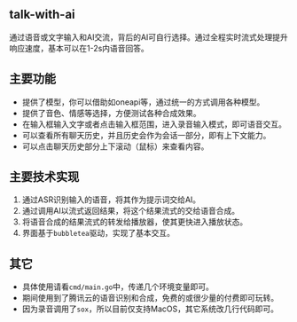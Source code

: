 ## talk-with-ai
通过语音或文字输入和AI交流，背后的AI可自行选择。通过全程实时流式处理提升响应速度，基本可以在1-2s内语音回答。

## 主要功能
* 提供了模型，你可以借助如oneapi等，通过统一的方式调用各种模型。
* 提供了音色、情感等选择，方便测试各种合成效果。
* 在输入框输入文字或者点击输入框范围，进入录音输入模式，即可语音交互。
* 可以查看所有聊天历史，并且历史会作为会话一部分，即有上下文能力。
* 可以点击聊天历史部分上下滚动（鼠标）来查看内容。

## 主要技术实现
1. 通过ASR识别输入的语音，将其作为提示词交给AI。
2. 通过调用AI以流式返回结果，将这个结果流式的交给语音合成。
3. 将语音合成的结果流式的转发给播放器，使其更快进入播放状态。
4. 界面基于`bubbletea`驱动，实现了基本交互。


## 其它
* 具体使用请看`cmd/main.go`中，传递几个环境变量即可。
* 期间使用到了腾讯云的语音识别和合成，免费的或很少量的付费即可玩转。
* 因为录音调用了`sox`，所以目前仅支持MacOS，其它系统改几行代码即可。
